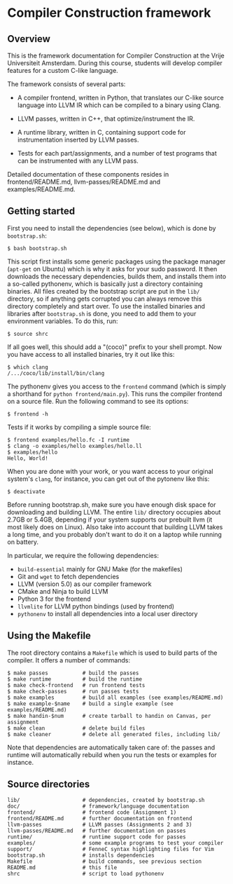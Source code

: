 Compiler Construction framework
===============================

Overview
--------

This is the framework documentation for Compiler Construction at the Vrije
Universiteit Amsterdam. During this course, students will develop compiler
features for a custom C-like language.

The framework consists of several parts:

- A compiler frontend, written in Python, that translates our C-like source
  language into LLVM IR which can be compiled to a binary using Clang.

- LLVM passes, written in C++, that optimize/instrument the IR.

- A runtime library, written in C, containing support code for instrumentation
  inserted by LLVM passes.

-  Tests for each part/assignments, and a number of test programs that can be
   instrumented with any LLVM pass.

Detailed documentation of these components resides in frontend/README.md,
llvm-passes/README.md and examples/README.md.


Getting started
---------------

First you need to install the dependencies (see below), which is done by
`bootstrap.sh`:

    $ bash bootstrap.sh

This script first installs some generic packages using the package manager
(`apt-get` on Ubuntu) which is why it asks for your sudo password. It then
downloads the necessary dependencies, builds them, and installs them into a
so-called pythonenv, which is basically just a directory containing binaries.
All files created by the bootstrap script are put in the `lib/` directory, so if
anything gets corrupted you can always remove this directory completely and
start over. To use the installed binaries and libraries after `bootstrap.sh` is
done, you need to add them to your environment variables. To do this, run:

    $ source shrc

If all goes well, this should add a "(coco)" prefix to your shell prompt. Now
you have access to all installed binaries, try it out like this:

    $ which clang
    /.../coco/lib/install/bin/clang

The pythonenv gives you access to the `frontend` command (which is simply a
shorthand for `python frontend/main.py`). This runs the compiler frontend on a
source file. Run the following command to see its options:

    $ frontend -h

Tests if it works by compiling a simple source file:

    $ frontend examples/hello.fc -I runtime
    $ clang -o examples/hello examples/hello.ll
    $ examples/hello
    Hello, World!

When you are done with your work, or you want access to your original system's
`clang`, for instance, you can get out of the pytonenv like this:

    $ deactivate

Before running bootstrap.sh, make sure you have enough disk space for
downloading and building LLVM. The entire `lib/` directory occupies about 2.7GB
or 5.4GB, depending if your system supports our prebuilt llvm (it most likely
does on Linux). Also take into account that building LLVM takes a long time,
and you probably don't want to do it on a laptop while running on battery.

In particular, we require the following dependencies:

- `build-essential` mainly for GNU Make (for the makefiles)
- Git and `wget` to fetch dependencies
- LLVM (version 5.0) as our compiler framework
- CMake and Ninja to build LLVM
- Python 3 for the frontend
- `llvmlite` for LLVM python bindings (used by frontend)
- `pythonenv` to install all dependencies into a local user directory


Using the Makefile
------------------

The root directory contains a `Makefile` which is used to build parts of the
compiler. It offers a number of commands:

    $ make passes           # build the passes
    $ make runtime          # build the runtime
    $ make check-frontend   # run frontend tests
    $ make check-passes     # run passes tests
    $ make examples         # build all examples (see examples/README.md)
    $ make example-$name    # build a single example (see examples/README.md)
    $ make handin-$num      # create tarball to handin on Canvas, per assignment
    $ make clean            # delete build files
    $ make cleaner          # delete all generated files, including lib/

Note that dependencies are automatically taken care of: the passes and runtime
will automatically rebuild when you run the tests or examples for instance.


Source directories
------------------

    lib/                    # dependencies, created by bootstrap.sh
    doc/                    # framework/language documentation
    frontend/               # frontend code (Assignment 1)
    frontend/README.md      # further documentation on frontend
    llvm-passes             # LLVM passes (Assignments 2 and 3)
    llvm-passes/README.md   # further documentation on passes
    runtime/                # runtime support code for passes
    examples/               # some example programs to test your compiler
    support/                # FenneC syntax highlighting files for Vim
    bootstrap.sh            # installs dependencies
    Makefile                # build commands, see previous section
    README.md               # this file
    shrc                    # script to load pythonenv
